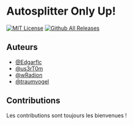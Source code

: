 # Autosplitter Only Up!

[![MIT License](https://img.shields.io/badge/License-MIT-green.svg)](./LICENSE.md) [![Github All Releases](https://img.shields.io/github/downloads/Edgarflc/autosplitter_only_up/total.svg)]()

## Auteurs

- [@Edgarflc](https://github.com/Edgarflc)
- [@us3rT0m](https://www.github.com/us3rT0m)
- [@wRadion](https://github.com/wRadion)
- [@traumvogel](https://github.com/traumvogel)

## Contributions

Les contributions sont toujours les bienvenues !
